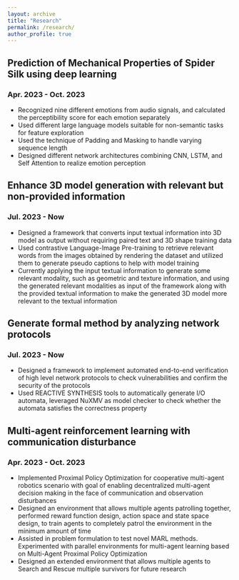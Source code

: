 ```yaml
---
layout: archive
title: "Research"
permalink: /research/
author_profile: true
---
```


## Prediction of Mechanical Properties of Spider Silk using deep learning
### Apr. 2023 - Oct. 2023
* Recognized nine different emotions from audio signals, and calculated the perceptibility score for each emotion separately
* Used different large language models suitable for non-semantic tasks for feature exploration
* Used the technique of Padding and Masking to handle varying sequence length
* Designed different network architectures combining CNN, LSTM, and Self Attention to realize emotion perception

## Enhance 3D model generation with relevant but non-provided information
### Jul. 2023 - Now
* Designed a framework that converts input textual information into 3D model as output without requiring paired text and 3D shape training data
* Used contrastive Language-Image Pre-training to retrieve relevant words from the images obtained by rendering the dataset and utilized them to generate pseudo captions to help with model training
* Currently applying the input textual information to generate some relevant modality, such as geometric and texture information, and using the generated relevant modalities as input of the framework along with the provided textual information to make the generated 3D model more relevant to the textual information
  
## Generate formal method by analyzing network protocols
### Jul. 2023 - Now
* Designed a framework to implement automated end-to-end verification of high level network protocols to check vulnerabilities and confirm the security of the protocols
* Used REACTIVE SYNTHESIS tools to automatically generate I/O automata, leveraged NuXMV as model checker to check whether the automata satisfies the correctness property

## Multi-agent reinforcement learning with communication disturbance
### Apr. 2023 - Oct. 2023
* Implemented Proximal Policy Optimization for cooperative multi-agent robotics scenario with goal of enabling decentralized multi-agent decision making in the face of communication and observation disturbances
* Designed an environment that allows multiple agents patrolling together, performed reward function design, action space and state space design, to train agents to completely patrol the environment in the minimum amount of time
* Assisted in problem formulation to test novel MARL methods. Experimented with parallel environments for multi-agent learning based on Multi-Agent Proximal Policy Optimization
* Designed an extended environment that allows multiple agents to Search and Rescue multiple survivors for future research
